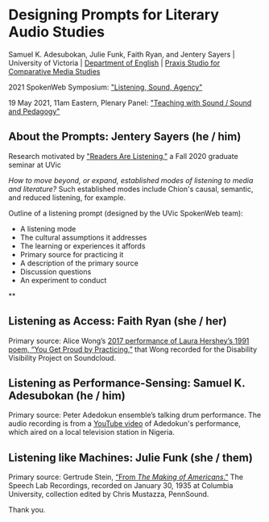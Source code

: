 # Designing Prompts for Literary Audio Studies 

Samuel K. Adesubokan, Julie Funk, Faith Ryan, and Jentery Sayers | University of Victoria | [Department of English](https://www.uvic.ca/humanities/english/) | [Praxis Studio for Comparative Media Studies](https://uvicpraxis.github.io/)

2021 SpokenWeb Symposium: ["Listening, Sound, Agency"](https://spokenweb.ca/symposia/)

19 May 2021, 11am Eastern, Plenary Panel: ["Teaching with Sound / Sound and Pedagogy"](https://spokenweb.ca/wp-content/uploads/2020/02/sw-symposium2021-program-web.pdf)

## About the Prompts: Jentery Sayers (he / him)

Research motivated by ["Readers Are Listening,"](https://jentery.github.io/506v2/) a Fall 2020 graduate seminar at UVic

*How to move beyond, or expand, established modes of listening to media and literature?* Such established modes include Chion's causal, semantic, and reduced listening, for example. 

Outline of a listening prompt (designed by the UVic SpokenWeb team): 

* A listening mode 
* The cultural assumptions it addresses 
* The learning or experiences it affords 
* Primary source for practicing it
* A description of the primary source 
* Discussion questions 
* An experiment to conduct 

** 

## Listening as Access: Faith Ryan (she / her) 

Primary source: Alice Wong’s [2017 performance of Laura Hershey’s 1991 poem, “You Get Proud by Practicing,”](https://soundcloud.com/alice-wong-60/you-get-proud-by-practicing-by-laura-hershey) that Wong recorded for the Disability Visibility Project on Soundcloud. 

## Listening as Performance-Sensing: Samuel K. Adesubokan (he / him) 

Primary source: Peter Adedokun ensemble’s talking drum performance. The audio recording is from a [YouTube video](https://youtu.be/UkTdzLQHS-Q) of Adedokun's performance, which aired on a local television station in Nigeria.

## Listening like Machines: Julie Funk (she / them) 

Primary source: Gertrude Stein, [“From *The Making of Americans*.”](http://writing.upenn.edu/pennsound/x/Stein.php) The Speech Lab Recordings, recorded
on  January 30, 1935 at Columbia University, collection edited by Chris Mustazza, PennSound.

Thank you. 
